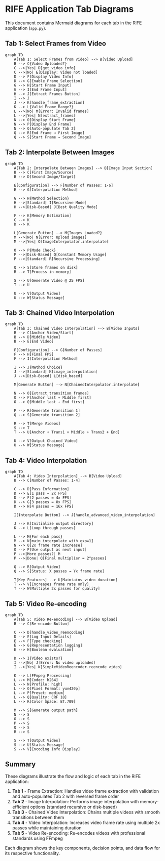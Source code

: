 # RIFE Application Tab Diagrams

This document contains Mermaid diagrams for each tab in the RIFE application (`app.py`).

## Tab 1: Select Frames from Video

```mermaid
graph TD
    A[Tab 1: Select Frames from Video] --> B[Video Upload]
    B --> C{Video Uploaded?}
    C -->|Yes| D[get_video_info]
    C -->|No| E[Display: Video not loaded]
    D --> F[Display Video Info]
    D --> G[Enable Frame Selection]
    G --> H[Start Frame Input]
    G --> I[End Frame Input]
    H --> J[Extract Frames Button]
    I --> J
    J --> K[handle_frame_extraction]
    K --> L{Valid Frame Range?}
    L -->|No| M[Error: Invalid frames]
    L -->|Yes| N[extract_frames]
    N --> O[Display Start Frame]
    N --> P[Display End Frame]
    N --> Q[Auto-populate Tab 2]
    Q --> R[End Frame → First Image]
    Q --> S[Start Frame → Second Image]
```

## Tab 2: Interpolate Between Images

```mermaid
graph TD
    A[Tab 2: Interpolate Between Images] --> B[Image Input Section]
    B --> C[First Image/Source]
    B --> D[Second Image/Target]
    
    E[Configuration] --> F[Number of Passes: 1-6]
    E --> G[Interpolation Method]
    
    G --> H{Method Selection}
    H -->|Standard| I[Recursive Mode]
    H -->|Disk-Based| J[Best Quality Mode]
    
    F --> K[Memory Estimation]
    C --> K
    D --> K
    
    L[Generate Button] --> M{Images Loaded?}
    M -->|No| N[Error: Upload images]
    M -->|Yes| O[ImageInterpolator.interpolate]
    
    O --> P{Mode Check}
    P -->|Disk-Based| Q[Constant Memory Usage]
    P -->|Standard| R[Recursive Processing]
    
    Q --> S[Store frames on disk]
    R --> T[Process in memory]
    
    S --> U[Generate Video @ 25 FPS]
    T --> U
    
    U --> V[Output Video]
    U --> W[Status Message]
```

## Tab 3: Chained Video Interpolation

```mermaid
graph TD
    A[Tab 3: Chained Video Interpolation] --> B[Video Inputs]
    B --> C[Anchor Video/Start]
    B --> D[Middle Video]
    B --> E[End Video]
    
    F[Configuration] --> G[Number of Passes]
    F --> H[Final FPS]
    F --> I[Interpolation Method]
    
    I --> J{Method Choice}
    J -->|Standard| K[image_interpolation]
    J -->|Disk-Based| L[disk_based]
    
    M[Generate Button] --> N[ChainedInterpolator.interpolate]
    
    N --> O[Extract transition frames]
    O --> P[Anchor last → Middle first]
    O --> Q[Middle last → End first]
    
    P --> R[Generate transition 1]
    Q --> S[Generate transition 2]
    
    R --> T[Merge Videos]
    S --> T
    T --> U[Anchor + Trans1 + Middle + Trans2 + End]
    
    U --> V[Output Chained Video]
    U --> W[Status Message]
```

## Tab 4: Video Interpolation

```mermaid
graph TD
    A[Tab 4: Video Interpolation] --> B[Video Upload]
    B --> C[Number of Passes: 1-4]
    
    C --> D[Pass Information]
    D --> E[1 pass = 2x FPS]
    D --> F[2 passes = 4x FPS]
    D --> G[3 passes = 8x FPS]
    D --> H[4 passes = 16x FPS]
    
    I[Interpolate Button] --> J[handle_advanced_video_interpolation]
    
    J --> K[Initialize output directory]
    K --> L[Loop through passes]
    
    L --> M{For each pass}
    M --> N[main_interpolate with exp=1]
    N --> O[2x frame rate increase]
    O --> P[Use output as next input]
    P -->|More passes?| M
    P -->|Done| Q[Final multiplier = 2^passes]
    
    Q --> R[Output Video]
    Q --> S[Status: X passes → Yx frame rate]
    
    T[Key Features] --> U[Maintains video duration]
    T --> V[Increases frame rate only]
    T --> W[Multiple 2x passes for quality]
```

## Tab 5: Video Re-encoding

```mermaid
graph TD
    A[Tab 5: Video Re-encoding] --> B[Video Upload]
    B --> C[Re-encode Button]
    
    C --> D[handle_video_reencoding]
    D --> E[Log Input Details]
    E --> F[Type checking]
    E --> G[Representation logging]
    E --> H[Boolean evaluation]
    
    D --> I{Video exists?}
    I -->|No| J[Error: No video uploaded]
    I -->|Yes| K[SimpleVideoReencoder.reencode_video]
    
    K --> L[FFmpeg Processing]
    L --> M[Codec: h264]
    L --> N[Profile: high]
    L --> O[Pixel Format: yuv420p]
    L --> P[Preset: medium]
    L --> Q[Quality: CRF 18]
    L --> R[Color Space: BT.709]
    
    M --> S[Generate output path]
    N --> S
    O --> S
    P --> S
    Q --> S
    R --> S
    
    S --> T[Output Video]
    S --> U[Status Message]
    S --> V[Encoding Info Display]
```

## Summary

These diagrams illustrate the flow and logic of each tab in the RIFE application:

1. **Tab 1** - Frame Extraction: Handles video frame extraction with validation and auto-populates Tab 2 with reversed frame order
2. **Tab 2** - Image Interpolation: Performs image interpolation with memory-efficient options (standard recursive or disk-based)
3. **Tab 3** - Chained Video Interpolation: Chains multiple videos with smooth transitions between them
4. **Tab 4** - Video Interpolation: Increases video frame rate using multiple 2x passes while maintaining duration
5. **Tab 5** - Video Re-encoding: Re-encodes videos with professional standards using FFmpeg

Each diagram shows the key components, decision points, and data flow for its respective functionality.
